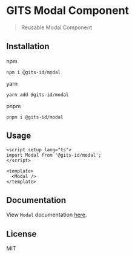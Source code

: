 # GITS Modal Component

> Reusable Modal Component

## Installation

npm

```
npm i @gits-id/modal
```

yarn

```
yarn add @gits-id/modal
```

pnpm

```
pnpm i @gits-id/modal
```

## Usage

```vue
<script setup lang="ts">
import Modal from '@gits-id/modal';
</script>

<template>
  <Modal />
</template>
```

## Documentation

View `Modal` documentation [here](https://gits-ui.web.app/?path=/story/components-modal--default).

## License

MIT
